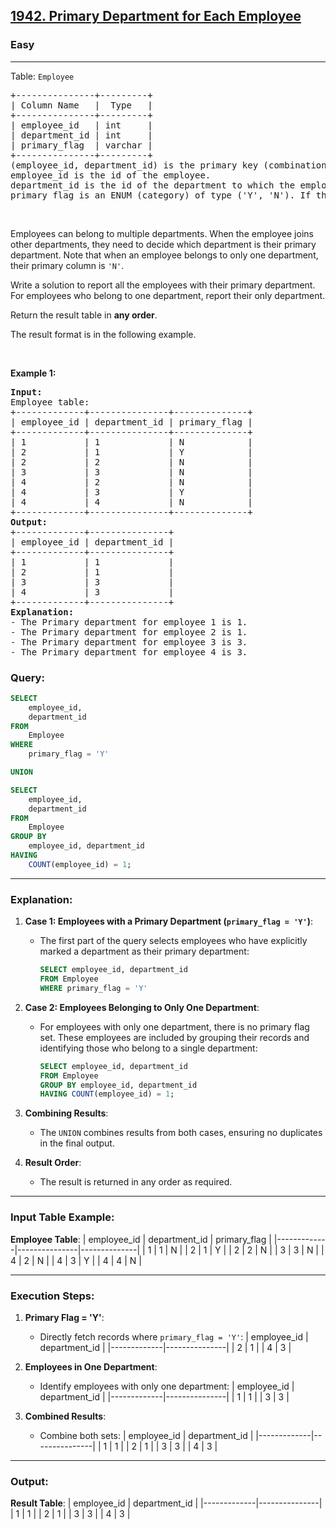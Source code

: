 <h2><a href="https://leetcode.com/problems/primary-department-for-each-employee">1942. Primary Department for Each Employee</a></h2><h3>Easy</h3><hr><p>Table: <code>Employee</code></p>

<pre>
+---------------+---------+
| Column Name   |  Type   |
+---------------+---------+
| employee_id   | int     |
| department_id | int     |
| primary_flag  | varchar |
+---------------+---------+
(employee_id, department_id) is the primary key (combination of columns with unique values) for this table.
employee_id is the id of the employee.
department_id is the id of the department to which the employee belongs.
primary_flag is an ENUM (category) of type (&#39;Y&#39;, &#39;N&#39;). If the flag is &#39;Y&#39;, the department is the primary department for the employee. If the flag is &#39;N&#39;, the department is not the primary.
</pre>

<p>&nbsp;</p>

<p>Employees can belong to multiple departments. When the employee joins other departments, they need to decide which department is their primary department. Note that when an employee belongs to only one department, their primary column is <code>&#39;N&#39;</code>.</p>

<p>Write a solution to report all the employees with their primary department. For employees who belong to one department, report their only department.</p>

<p>Return the result table in <strong>any order</strong>.</p>

<p>The&nbsp;result format is in the following example.</p>

<p>&nbsp;</p>
<p><strong class="example">Example 1:</strong></p>

<pre>
<strong>Input:</strong> 
Employee table:
+-------------+---------------+--------------+
| employee_id | department_id | primary_flag |
+-------------+---------------+--------------+
| 1           | 1             | N            |
| 2           | 1             | Y            |
| 2           | 2             | N            |
| 3           | 3             | N            |
| 4           | 2             | N            |
| 4           | 3             | Y            |
| 4           | 4             | N            |
+-------------+---------------+--------------+
<strong>Output:</strong> 
+-------------+---------------+
| employee_id | department_id |
+-------------+---------------+
| 1           | 1             |
| 2           | 1             |
| 3           | 3             |
| 4           | 3             |
+-------------+---------------+
<strong>Explanation:</strong> 
- The Primary department for employee 1 is 1.
- The Primary department for employee 2 is 1.
- The Primary department for employee 3 is 3.
- The Primary department for employee 4 is 3.
</pre>


### Query:
```sql
SELECT 
    employee_id, 
    department_id
FROM 
    Employee
WHERE 
    primary_flag = 'Y'

UNION

SELECT 
    employee_id, 
    department_id
FROM 
    Employee
GROUP BY 
    employee_id, department_id
HAVING 
    COUNT(employee_id) = 1;
```

---

### Explanation:

1. **Case 1: Employees with a Primary Department (`primary_flag = 'Y'`)**:
   - The first part of the query selects employees who have explicitly marked a department as their primary department:
     ```sql
     SELECT employee_id, department_id
     FROM Employee
     WHERE primary_flag = 'Y'
     ```

2. **Case 2: Employees Belonging to Only One Department**:
   - For employees with only one department, there is no primary flag set. These employees are included by grouping their records and identifying those who belong to a single department:
     ```sql
     SELECT employee_id, department_id
     FROM Employee
     GROUP BY employee_id, department_id
     HAVING COUNT(employee_id) = 1;
     ```

3. **Combining Results**:
   - The `UNION` combines results from both cases, ensuring no duplicates in the final output.

4. **Result Order**:
   - The result is returned in any order as required.

---

### Input Table Example:

**Employee Table**:
| employee_id | department_id | primary_flag |
|-------------|---------------|--------------|
| 1           | 1             | N            |
| 2           | 1             | Y            |
| 2           | 2             | N            |
| 3           | 3             | N            |
| 4           | 2             | N            |
| 4           | 3             | Y            |
| 4           | 4             | N            |

---

### Execution Steps:

1. **Primary Flag = 'Y'**:
   - Directly fetch records where `primary_flag = 'Y'`:
     | employee_id | department_id |
     |-------------|---------------|
     | 2           | 1             |
     | 4           | 3             |

2. **Employees in One Department**:
   - Identify employees with only one department:
     | employee_id | department_id |
     |-------------|---------------|
     | 1           | 1             |
     | 3           | 3             |

3. **Combined Results**:
   - Combine both sets:
     | employee_id | department_id |
     |-------------|---------------|
     | 1           | 1             |
     | 2           | 1             |
     | 3           | 3             |
     | 4           | 3             |

---

### Output:

**Result Table**:
| employee_id | department_id |
|-------------|---------------|
| 1           | 1             |
| 2           | 1             |
| 3           | 3             |
| 4           | 3             |

